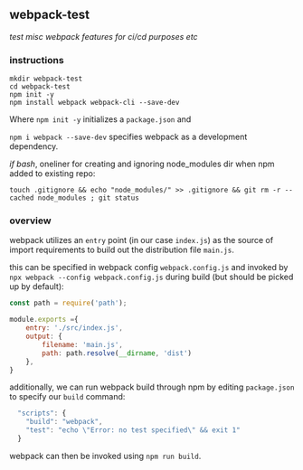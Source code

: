 ## webpack-test

*test misc webpack features for ci/cd purposes etc*

### instructions

```console
mkdir webpack-test
cd webpack-test
npm init -y
npm install webpack webpack-cli --save-dev
```

Where `npm init -y` initializes a `package.json` and

`npm i webpack --save-dev` specifies webpack as a development dependency. 

*if bash*, oneliner for creating and ignoring node_modules dir when npm added to existing repo: 

```console
touch .gitignore && echo "node_modules/" >> .gitignore && git rm -r --cached node_modules ; git status
```

### overview

webpack utilizes an `entry` point (in our case `index.js`) as the source of import requirements to build out the distribution file `main.js`. 

this can be specified in webpack config `webpack.config.js` and invoked by `npx webpack --config webpack.config.js` during build (but should be picked up by default):

```js
const path = require('path');

module.exports ={
    entry: './src/index.js',
    output: {
        filename: 'main.js',
        path: path.resolve(__dirname, 'dist')
    },
}
```

additionally, we can run webpack build through npm by editing `package.json` to specify our `build` command:

```js
  "scripts": {
    "build": "webpack",
    "test": "echo \"Error: no test specified\" && exit 1"
  }
```

webpack can then be invoked using `npm run build`.